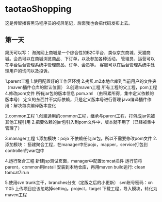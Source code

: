 ﻿# taotaoShopping
这是传智播客黑马程序员的视屏笔记，后面我也会把代码发布上去。

## 第一天
简历可以写：
淘淘网上商城是一个综合性的B2C平台，类似京东商城、天猫商城。会员可以在商城浏览商品、下订单，以及参加各种活动。
管理员、运营可以在平台后台管理系统中管理商品、订单、会员等。
客服可以在后台管理系统中处理用户的询问以及投诉。

1.parent工程
1.使用配置好的工作区环境
2.拷贝.m2本地仓库到当前用户的文件夹（maven插件仓库的默认位置）
3.创建maven工程  所有工程的父工程，pom工程
4.修改pom文件  所有jar包的版本信息   pom.xml  （由积累所得，集中定义依赖的版本号）
定义的东西并不实际依赖，只是定义版本号进行管理
java编译插件作用：解决每次编译版本变化

2.common工程
1.创建通用的common工程，继承与parent工程，打包成jar包被其他工程引用
2.把要依赖的jar包引入到pom文件中，版本就不用了（已经被集中管理了）

3.manager工程
1.添加模块：pojo   不依赖任何jar包，所以不需要修改pom文件
2.添加模块：
搭建聚合工程，在manager中把pojo，mapper，service打包到controller的war包中

4.运行聚合工程
新建jsp测试页面，manager中配置tomcat插件
运行前将parent，common用install 安装到本地仓库，再用maven build运行:   clean tomcat7:run

5.使用svn
trunk主干，branches分支（定版之后的小更新）
svn账号密码：xn     1105
上传项目应该忽略掉setting，project，target
下载工程，导入模块，转化为maven工程

